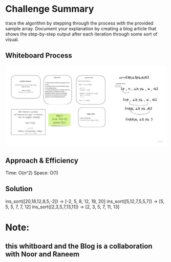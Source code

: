 # Challenge Summary
<!-- Description of the challenge -->
 trace the algorithm by stepping through the process with the provided sample array. Document your explanation by creating a blog article that shows the step-by-step output after each iteration through some sort of visual.

## Whiteboard Process
<!-- Embedded whiteboard image -->
![](../img/sorted.jpg)

## Approach & Efficiency
<!-- What approach did you take? Why? What is the Big O space/time for this approach? -->
Time: O(n^2)
Space: O(1)

## Solution
<!-- Show how to run your code, and examples of it in action -->
 ins_sort([20,18,12,8,5,-2]) ->  [-2, 5, 8, 12, 18, 20]
 ins_sort([5,12,7,5,5,7]) ->     [5, 5, 5, 7, 7, 12]
 ins_sort([2,3,5,7,13,11]) ->    [2, 3, 5, 7, 11, 13]

# Note:

## this whitboard and the Blog is a collaboration with Noor and Raneem
